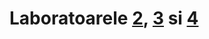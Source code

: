 # Laboratoarele [2](https://github.com/WebToLearn/laborator-tehnici-web/tree/master/doc/laborator-2), [3](https://github.com/WebToLearn/laborator-tehnici-web/tree/master/doc/laborator-3) si [4](https://github.com/WebToLearn/laborator-tehnici-web/tree/master/doc/laborator-4)
